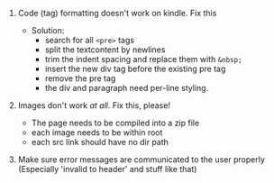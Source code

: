1. Code (tag) formatting doesn't work on kindle. Fix this
	* Solution:
		* search for all `<pre>` tags
		* split the textcontent by newlines
		* trim the indent spacing and replace them with `&nbsp;`
		* insert the new div tag before the existing pre tag
		* remove the pre tag
		* the div and paragraph need per-line styling.
2. Images don't work _at all_. Fix this, please!
	* The page needs to be compiled into a zip file
	* each image needs to be within root
	* each src link should have no dir path

5. Make sure error messages are communicated to the user properly (Especially 'invalid to header' and stuff like that)
